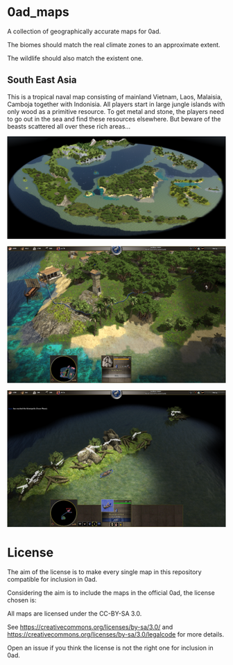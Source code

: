 # 0ad_maps

A collection of geographically accurate maps for 0ad. 

The biomes should match the real climate zones to 
an approximate extent.

The wildlife should also match the existent one.

## South East Asia

  This is a tropical naval map consisting of mainland Vietnam, Laos, Malaisia, Camboja together with Indonisia.
  All players start in large jungle islands with only wood as a primitive resource.
  To get metal and stone, the players need to go out in the sea and find these resources elsewhere.
  But beware of the beasts scattered all over these rich areas...

![](South_East_Asia/South_East_Asia.png)

![](South_East_Asia/Screenshot_from_2019-06-10_20-20-46.png)

![](South_East_Asia/Screenshot_from_2019-06-10_19-45-51.png)


# License

The aim of the license is to make every single map in this repository compatible for inclusion in 0ad.

Considering the aim is to include the maps in the official 0ad, the license chosen is:


All maps are licensed under the CC-BY-SA 3.0.

See https://creativecommons.org/licenses/by-sa/3.0/ and https://creativecommons.org/licenses/by-sa/3.0/legalcode for more details.


Open an issue if you think the license is not the right one for inclusion in 0ad.
